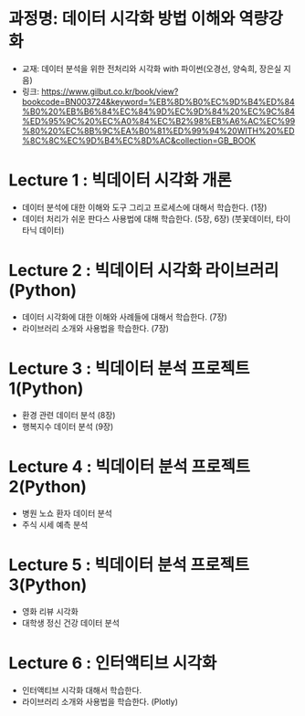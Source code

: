 ﻿# 과정명: 데이터 시각화 방법 이해와 역량강화

- 교재: 데이터 분석을 위한 전처리와 시각화 with 파이썬(오경선, 양숙희, 장은실 지음)
- 링크: https://www.gilbut.co.kr/book/view?bookcode=BN003724&keyword=%EB%8D%B0%EC%9D%B4%ED%84%B0%20%EB%B6%84%EC%84%9D%EC%9D%84%20%EC%9C%84%ED%95%9C%20%EC%A0%84%EC%B2%98%EB%A6%AC%EC%99%80%20%EC%8B%9C%EA%B0%81%ED%99%94%20WITH%20%ED%8C%8C%EC%9D%B4%EC%8D%AC&collection=GB_BOOK

# Lecture 1 : 빅데이터 시각화 개론

- 데이터 분석에 대한 이해와 도구 그리고 프로세스에 대해서 학습한다. (1장)
- 데이터 처리가 쉬운 판다스 사용법에 대해 학습한다. (5장, 6장)
  (붓꽃데이터, 타이타닉 데이터)

# Lecture 2 : 빅데이터 시각화 라이브러리(Python)

- 데이터 시각화에 대한 이해와 사례들에 대해서 학습한다. (7장)
- 라이브러리 소개와 사용법을 학습한다. (7장)

# Lecture 3 : 빅데이터 분석 프로젝트 1(Python)

- 환경 관련 데이터 분석 (8장)
- 행복지수 데이터 분석 (9장)

# Lecture 4 : 빅데이터 분석 프로젝트 2(Python)

- 병원 노쇼 환자 데이터 분석
- 주식 시세 예측 분석

# Lecture 5 : 빅데이터 분석 프로젝트 3(Python)

- 영화 리뷰 시각화
- 대학생 정신 건강 데이터 분석

# Lecture 6 : 인터액티브 시각화

- 인터액티브 시각화 대해서 학습한다.
- 라이브러리 소개와 사용법을 학습한다. (Plotly)
